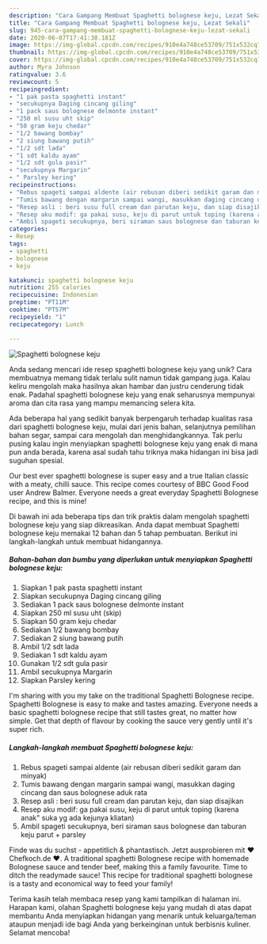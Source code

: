 ```yaml
---
description: "Cara Gampang Membuat Spaghetti bolognese keju, Lezat Sekali"
title: "Cara Gampang Membuat Spaghetti bolognese keju, Lezat Sekali"
slug: 945-cara-gampang-membuat-spaghetti-bolognese-keju-lezat-sekali
date: 2020-06-07T17:41:38.181Z
image: https://img-global.cpcdn.com/recipes/910e4a748ce53709/751x532cq70/spaghetti-bolognese-keju-foto-resep-utama.jpg
thumbnail: https://img-global.cpcdn.com/recipes/910e4a748ce53709/751x532cq70/spaghetti-bolognese-keju-foto-resep-utama.jpg
cover: https://img-global.cpcdn.com/recipes/910e4a748ce53709/751x532cq70/spaghetti-bolognese-keju-foto-resep-utama.jpg
author: Myra Johnson
ratingvalue: 3.6
reviewcount: 5
recipeingredient:
- "1 pak pasta spaghetti instant"
- "secukupnya Daging cincang giling"
- "1 pack saus bolognese delmonte instant"
- "250 ml susu uht skip"
- "50 gram keju chedar"
- "1/2 bawang bombay"
- "2 siung bawang putih"
- "1/2 sdt lada"
- "1 sdt kaldu ayam"
- "1/2 sdt gula pasir"
- "secukupnya Margarin"
- " Parsley kering"
recipeinstructions:
- "Rebus spageti sampai aldente (air rebusan diberi sedikit garam dan minyak)"
- "Tumis bawang dengan margarin sampai wangi, masukkan daging cincang dan saus bolognese aduk rata"
- "Resep asli : beri susu full cream dan parutan keju, dan siap disajikan"
- "Resep aku modif: ga pakai susu, keju di parut untuk toping (karena anak&#34; suka yg ada kejunya kliatan)"
- "Ambil spageti secukupnya, beri siraman saus bolognese dan taburan keju parut + parsley"
categories:
- Resep
tags:
- spaghetti
- bolognese
- keju

katakunci: spaghetti bolognese keju 
nutrition: 255 calories
recipecuisine: Indonesian
preptime: "PT11M"
cooktime: "PT57M"
recipeyield: "1"
recipecategory: Lunch

---
```



![Spaghetti bolognese keju](https://img-global.cpcdn.com/recipes/910e4a748ce53709/751x532cq70/spaghetti-bolognese-keju-foto-resep-utama.jpg)

Anda sedang mencari ide resep spaghetti bolognese keju yang unik? Cara membuatnya memang tidak terlalu sulit namun tidak gampang juga. Kalau keliru mengolah maka hasilnya akan hambar dan justru cenderung tidak enak. Padahal spaghetti bolognese keju yang enak seharusnya mempunyai aroma dan cita rasa yang mampu memancing selera kita.

Ada beberapa hal yang sedikit banyak berpengaruh terhadap kualitas rasa dari spaghetti bolognese keju, mulai dari jenis bahan, selanjutnya pemilihan bahan segar, sampai cara mengolah dan menghidangkannya. Tak perlu pusing kalau ingin menyiapkan spaghetti bolognese keju yang enak di mana pun anda berada, karena asal sudah tahu triknya maka hidangan ini bisa jadi suguhan spesial.

Our best ever spaghetti bolognese is super easy and a true Italian classic with a meaty, chilli sauce. This recipe comes courtesy of BBC Good Food user Andrew Balmer. Everyone needs a great everyday Spaghetti Bolognese recipe, and this is mine!


Di bawah ini ada beberapa tips dan trik praktis dalam mengolah spaghetti bolognese keju yang siap dikreasikan. Anda dapat membuat Spaghetti bolognese keju memakai 12 bahan dan 5 tahap pembuatan. Berikut ini langkah-langkah untuk membuat hidangannya.

<!--inarticleads1-->

##### Bahan-bahan dan bumbu yang diperlukan untuk menyiapkan Spaghetti bolognese keju:

1. Siapkan 1 pak pasta spaghetti instant
1. Siapkan secukupnya Daging cincang giling
1. Sediakan 1 pack saus bolognese delmonte instant
1. Siapkan 250 ml susu uht (skip)
1. Siapkan 50 gram keju chedar
1. Sediakan 1/2 bawang bombay
1. Sediakan 2 siung bawang putih
1. Ambil 1/2 sdt lada
1. Sediakan 1 sdt kaldu ayam
1. Gunakan 1/2 sdt gula pasir
1. Ambil secukupnya Margarin
1. Siapkan  Parsley kering


I&#39;m sharing with you my take on the traditional Spaghetti Bolognese recipe. Spaghetti Bolognese is easy to make and tastes amazing. Everyone needs a basic spaghetti bolognese recipe that still tastes great, no matter how simple. Get that depth of flavour by cooking the sauce very gently until it&#39;s super rich. 

<!--inarticleads2-->

##### Langkah-langkah membuat Spaghetti bolognese keju:

1. Rebus spageti sampai aldente (air rebusan diberi sedikit garam dan minyak)
1. Tumis bawang dengan margarin sampai wangi, masukkan daging cincang dan saus bolognese aduk rata
1. Resep asli : beri susu full cream dan parutan keju, dan siap disajikan
1. Resep aku modif: ga pakai susu, keju di parut untuk toping (karena anak&#34; suka yg ada kejunya kliatan)
1. Ambil spageti secukupnya, beri siraman saus bolognese dan taburan keju parut + parsley


Finde was du suchst - appetitlich &amp; phantastisch. Jetzt ausprobieren mit ♥ Chefkoch.de ♥. A traditional spaghetti Bolognese recipe with homemade Bolognese sauce and tender beef, making this a family favourite. Time to ditch the readymade sauce! This recipe for traditional spaghetti bolognese is a tasty and economical way to feed your family! 

Terima kasih telah membaca resep yang kami tampilkan di halaman ini. Harapan kami, olahan Spaghetti bolognese keju yang mudah di atas dapat membantu Anda menyiapkan hidangan yang menarik untuk keluarga/teman ataupun menjadi ide bagi Anda yang berkeinginan untuk berbisnis kuliner. Selamat mencoba!
